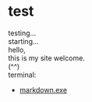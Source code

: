 # test
testing...  
starting...  
hello,  
this is my site welcome.  
(^^)  
terminal:
* [markdown.exe](https://en.wikipedia.org/wiki/Markdown)
